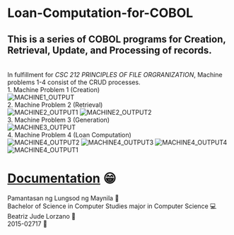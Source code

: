 # Loan-Computation-for-COBOL
## This is a series of COBOL programs for Creation, Retrieval, Update, and Processing of records.
<br/>In fulfillment for *CSC 212 PRINCIPLES OF FILE ORGRANIZATION*, Machine problems 1-4 consist of the CRUD processes.
<br/>1. Machine Problem 1 (Creation)
<br/>![MACHINE1_OUTPUT](https://user-images.githubusercontent.com/25099348/111412112-c17a9a80-8716-11eb-921b-b73321dcc4e3.png)
<br/>2. Machine Problem 2 (Retrieval)
<br> ![MACHINE2_OUTPUT1](https://user-images.githubusercontent.com/25099348/111412378-49f93b00-8717-11eb-8c56-5cb97147aa78.png)
![MACHINE2_OUTPUT2](https://user-images.githubusercontent.com/25099348/111412380-4a91d180-8717-11eb-892c-a7fe95cbc76f.png)
<br/>3. Machine Problem 3 (Generation)
<br/> ![MACHINE3_OUTPUT](https://user-images.githubusercontent.com/25099348/111412467-6e551780-8717-11eb-90da-44b27b52c6f4.png)
<br/> 4. Machine Problem 4 (Loan Computation)
<br/>![MACHINE4_OUTPUT2](https://user-images.githubusercontent.com/25099348/111412563-947ab780-8717-11eb-8911-50b048571252.png)
![MACHINE4_OUTPUT3](https://user-images.githubusercontent.com/25099348/111412565-95abe480-8717-11eb-913c-b742a7b8edf9.png)
![MACHINE4_OUTPUT4](https://user-images.githubusercontent.com/25099348/111412567-96447b00-8717-11eb-8f28-8343f3736038.png)
![MACHINE4_OUTPUT1](https://user-images.githubusercontent.com/25099348/111412568-96dd1180-8717-11eb-9a2e-d49cd7c9eabe.png)
# **[Documentation](https://drive.google.com/file/d/0B3MR0EzCr-tOVF9YNlhxS19JMkE/view?usp=sharing)** :grin:

Pamantasan ng Lungsod ng Maynila 🏫
<br>Bachelor of Science in Computer Studies major in Computer Science 💻
<br>Beatriz Jude Lorzano 👧
<br>2015-02717 📖
